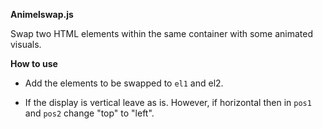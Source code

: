 **Animelswap.js**

Swap two HTML elements within the same container with some animated visuals.

**How to use**

* Add the elements to be swapped to <code>el1</code> and </code>el2</code>.

* If the display is vertical leave as is. However, if horizontal then in <code>pos1</code> and <code>pos2</code> change "top" to "left".